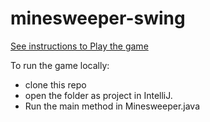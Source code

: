 # minesweeper-swing

[See instructions to Play the game](https://www.wikihow.com/Play-Minesweeper)

To run the game locally:
- clone this repo
- open the folder as project in IntelliJ.
- Run the main method in Minesweeper.java

